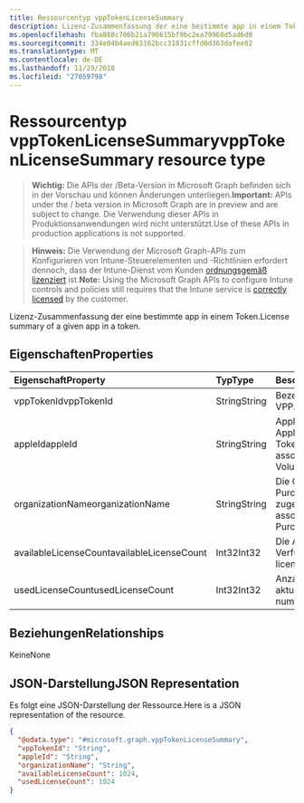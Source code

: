```yaml
---
title: Ressourcentyp vppTokenLicenseSummary
description: Lizenz-Zusammenfassung der eine bestimmte app in einem Token.
ms.openlocfilehash: fba888c706b21a796615bf9bc2ea79968d5ad6d0
ms.sourcegitcommit: 334e84b4aed63162bcc31831cffd6d363dafee02
ms.translationtype: MT
ms.contentlocale: de-DE
ms.lasthandoff: 11/29/2018
ms.locfileid: "27059798"
---
```

# <a name="vpptokenlicensesummary-resource-type"></a><span data-ttu-id="ff4cf-103">Ressourcentyp vppTokenLicenseSummary</span><span class="sxs-lookup"><span data-stu-id="ff4cf-103">vppTokenLicenseSummary resource type</span></span>

> <span data-ttu-id="ff4cf-104">**Wichtig:** Die APIs der /Beta-Version in Microsoft Graph befinden sich in der Vorschau und können Änderungen unterliegen.</span><span class="sxs-lookup"><span data-stu-id="ff4cf-104">**Important:** APIs under the / beta version in Microsoft Graph are in preview and are subject to change.</span></span> <span data-ttu-id="ff4cf-105">Die Verwendung dieser APIs in Produktionsanwendungen wird nicht unterstützt.</span><span class="sxs-lookup"><span data-stu-id="ff4cf-105">Use of these APIs in production applications is not supported.</span></span>

> <span data-ttu-id="ff4cf-106">**Hinweis:** Die Verwendung der Microsoft Graph-APIs zum Konfigurieren von Intune-Steuerelementen und -Richtlinien erfordert dennoch, dass der Intune-Dienst vom Kunden [ordnungsgemäß lizenziert](https://go.microsoft.com/fwlink/?linkid=839381) ist.</span><span class="sxs-lookup"><span data-stu-id="ff4cf-106">**Note:** Using the Microsoft Graph APIs to configure Intune controls and policies still requires that the Intune service is [correctly licensed](https://go.microsoft.com/fwlink/?linkid=839381) by the customer.</span></span>

<span data-ttu-id="ff4cf-107">Lizenz-Zusammenfassung der eine bestimmte app in einem Token.</span><span class="sxs-lookup"><span data-stu-id="ff4cf-107">License summary of a given app in a token.</span></span>
## <a name="properties"></a><span data-ttu-id="ff4cf-108">Eigenschaften</span><span class="sxs-lookup"><span data-stu-id="ff4cf-108">Properties</span></span>
|<span data-ttu-id="ff4cf-109">Eigenschaft</span><span class="sxs-lookup"><span data-stu-id="ff4cf-109">Property</span></span>|<span data-ttu-id="ff4cf-110">Typ</span><span class="sxs-lookup"><span data-stu-id="ff4cf-110">Type</span></span>|<span data-ttu-id="ff4cf-111">Beschreibung</span><span class="sxs-lookup"><span data-stu-id="ff4cf-111">Description</span></span>|
|:---|:---|:---|
|<span data-ttu-id="ff4cf-112">vppTokenId</span><span class="sxs-lookup"><span data-stu-id="ff4cf-112">vppTokenId</span></span>|<span data-ttu-id="ff4cf-113">String</span><span class="sxs-lookup"><span data-stu-id="ff4cf-113">String</span></span>|<span data-ttu-id="ff4cf-114">Bezeichner des Tokens VPP.</span><span class="sxs-lookup"><span data-stu-id="ff4cf-114">Identifier of the VPP token.</span></span>|
|<span data-ttu-id="ff4cf-115">appleId</span><span class="sxs-lookup"><span data-stu-id="ff4cf-115">appleId</span></span>|<span data-ttu-id="ff4cf-116">String</span><span class="sxs-lookup"><span data-stu-id="ff4cf-116">String</span></span>|<span data-ttu-id="ff4cf-117">Apple-ID, die dem Apple Volume Purchase Program-Token zugeordnet ist</span><span class="sxs-lookup"><span data-stu-id="ff4cf-117">The Apple Id associated with the given Apple Volume Purchase Program Token.</span></span>|
|<span data-ttu-id="ff4cf-118">organizationName</span><span class="sxs-lookup"><span data-stu-id="ff4cf-118">organizationName</span></span>|<span data-ttu-id="ff4cf-119">String</span><span class="sxs-lookup"><span data-stu-id="ff4cf-119">String</span></span>|<span data-ttu-id="ff4cf-120">Die Organisation Apple Volume Purchase Programm Token zugeordnet.</span><span class="sxs-lookup"><span data-stu-id="ff4cf-120">The organization associated with the Apple Volume Purchase Program Token.</span></span>|
|<span data-ttu-id="ff4cf-121">availableLicenseCount</span><span class="sxs-lookup"><span data-stu-id="ff4cf-121">availableLicenseCount</span></span>|<span data-ttu-id="ff4cf-122">Int32</span><span class="sxs-lookup"><span data-stu-id="ff4cf-122">Int32</span></span>|<span data-ttu-id="ff4cf-123">Die Anzahl der VPP Lizenzen zur Verfügung.</span><span class="sxs-lookup"><span data-stu-id="ff4cf-123">The number of VPP licenses available.</span></span>|
|<span data-ttu-id="ff4cf-124">usedLicenseCount</span><span class="sxs-lookup"><span data-stu-id="ff4cf-124">usedLicenseCount</span></span>|<span data-ttu-id="ff4cf-125">Int32</span><span class="sxs-lookup"><span data-stu-id="ff4cf-125">Int32</span></span>|<span data-ttu-id="ff4cf-126">Anzahl von VPP-Lizenzen, die aktuell verwendet werden.</span><span class="sxs-lookup"><span data-stu-id="ff4cf-126">The number of VPP licenses in use.</span></span>|

## <a name="relationships"></a><span data-ttu-id="ff4cf-127">Beziehungen</span><span class="sxs-lookup"><span data-stu-id="ff4cf-127">Relationships</span></span>
<span data-ttu-id="ff4cf-128">Keine</span><span class="sxs-lookup"><span data-stu-id="ff4cf-128">None</span></span>
## <a name="json-representation"></a><span data-ttu-id="ff4cf-129">JSON-Darstellung</span><span class="sxs-lookup"><span data-stu-id="ff4cf-129">JSON Representation</span></span>
<span data-ttu-id="ff4cf-130">Es folgt eine JSON-Darstellung der Ressource.</span><span class="sxs-lookup"><span data-stu-id="ff4cf-130">Here is a JSON representation of the resource.</span></span>
<!-- {
  "blockType": "resource",
  "@odata.type": "microsoft.graph.vppTokenLicenseSummary"
}
-->
``` json
{
  "@odata.type": "#microsoft.graph.vppTokenLicenseSummary",
  "vppTokenId": "String",
  "appleId": "String",
  "organizationName": "String",
  "availableLicenseCount": 1024,
  "usedLicenseCount": 1024
}
```






